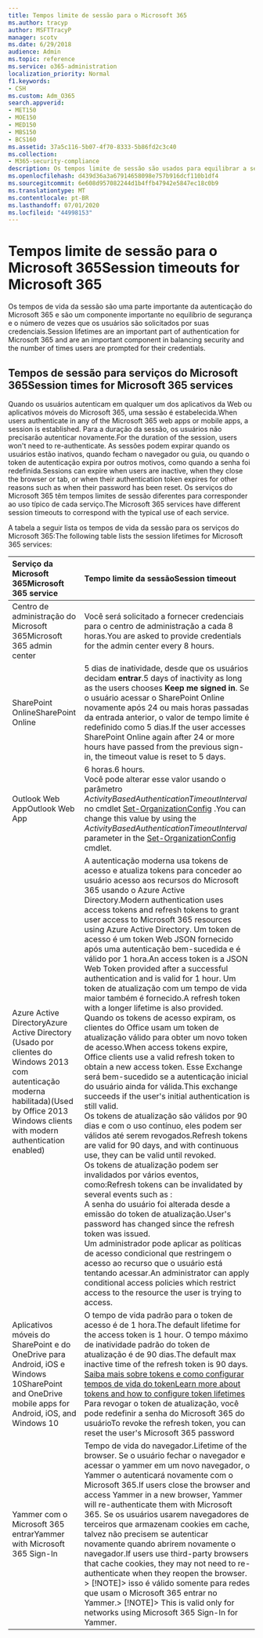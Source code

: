 ```yaml
---
title: Tempos limite de sessão para o Microsoft 365
ms.author: tracyp
author: MSFTTracyP
manager: scotv
ms.date: 6/29/2018
audience: Admin
ms.topic: reference
ms.service: o365-administration
localization_priority: Normal
f1.keywords:
- CSH
ms.custom: Adm_O365
search.appverid:
- MET150
- MOE150
- MED150
- MBS150
- BCS160
ms.assetid: 37a5c116-5b07-4f70-8333-5b86fd2c3c40
ms.collection:
- M365-security-compliance
description: Os tempos limite de sessão são usados para equilibrar a segurança e a facilidade de acesso nos aplicativos cliente Microsoft 365.
ms.openlocfilehash: d439d36a3a67914658098e757b916dcf110b1df4
ms.sourcegitcommit: 6e608d957082244d1b4ffb47942e5847ec18c0b9
ms.translationtype: MT
ms.contentlocale: pt-BR
ms.lasthandoff: 07/01/2020
ms.locfileid: "44998153"
---
```

# <a name="session-timeouts-for-microsoft-365"></a><span data-ttu-id="72fa2-103">Tempos limite de sessão para o Microsoft 365</span><span class="sxs-lookup"><span data-stu-id="72fa2-103">Session timeouts for Microsoft 365</span></span>

<span data-ttu-id="72fa2-104">Os tempos de vida da sessão são uma parte importante da autenticação do Microsoft 365 e são um componente importante no equilíbrio de segurança e o número de vezes que os usuários são solicitados por suas credenciais.</span><span class="sxs-lookup"><span data-stu-id="72fa2-104">Session lifetimes are an important part of authentication for Microsoft 365 and are an important component in balancing security and the number of times users are prompted for their credentials.</span></span>
  
## <a name="session-times-for-microsoft-365-services"></a><span data-ttu-id="72fa2-105">Tempos de sessão para serviços do Microsoft 365</span><span class="sxs-lookup"><span data-stu-id="72fa2-105">Session times for Microsoft 365 services</span></span>

<span data-ttu-id="72fa2-106">Quando os usuários autenticam em qualquer um dos aplicativos da Web ou aplicativos móveis do Microsoft 365, uma sessão é estabelecida.</span><span class="sxs-lookup"><span data-stu-id="72fa2-106">When users authenticate in any of the Microsoft 365 web apps or mobile apps, a session is established.</span></span> <span data-ttu-id="72fa2-107">Para a duração da sessão, os usuários não precisarão autenticar novamente.</span><span class="sxs-lookup"><span data-stu-id="72fa2-107">For the duration of the session, users won't need to re-authenticate.</span></span> <span data-ttu-id="72fa2-108">As sessões podem expirar quando os usuários estão inativos, quando fecham o navegador ou guia, ou quando o token de autenticação expira por outros motivos, como quando a senha foi redefinida.</span><span class="sxs-lookup"><span data-stu-id="72fa2-108">Sessions can expire when users are inactive, when they close the browser or tab, or when their authentication token expires for other reasons such as when their password has been reset.</span></span> <span data-ttu-id="72fa2-109">Os serviços do Microsoft 365 têm tempos limites de sessão diferentes para corresponder ao uso típico de cada serviço.</span><span class="sxs-lookup"><span data-stu-id="72fa2-109">The Microsoft 365 services have different session timeouts to correspond with the typical use of each service.</span></span>
  
<span data-ttu-id="72fa2-110">A tabela a seguir lista os tempos de vida da sessão para os serviços do Microsoft 365:</span><span class="sxs-lookup"><span data-stu-id="72fa2-110">The following table lists the session lifetimes for Microsoft 365 services:</span></span>
  
|<span data-ttu-id="72fa2-111">**Serviço da Microsoft 365**</span><span class="sxs-lookup"><span data-stu-id="72fa2-111">**Microsoft 365 service**</span></span>|<span data-ttu-id="72fa2-112">**Tempo limite da sessão**</span><span class="sxs-lookup"><span data-stu-id="72fa2-112">**Session timeout**</span></span>|
|:-----|:-----|
|<span data-ttu-id="72fa2-113">Centro de administração do Microsoft 365</span><span class="sxs-lookup"><span data-stu-id="72fa2-113">Microsoft 365 admin center</span></span>  <br/> |<span data-ttu-id="72fa2-114">Você será solicitado a fornecer credenciais para o centro de administração a cada 8 horas.</span><span class="sxs-lookup"><span data-stu-id="72fa2-114">You are asked to provide credentials for the admin center every 8 hours.</span></span>  <br/> |
|<span data-ttu-id="72fa2-115">SharePoint Online</span><span class="sxs-lookup"><span data-stu-id="72fa2-115">SharePoint Online</span></span>  <br/> |<span data-ttu-id="72fa2-116">5 dias de inatividade, desde que os usuários decidam **entrar**.</span><span class="sxs-lookup"><span data-stu-id="72fa2-116">5 days of inactivity as long as the users chooses **Keep me signed in**.</span></span> <span data-ttu-id="72fa2-117">Se o usuário acessar o SharePoint Online novamente após 24 ou mais horas passadas da entrada anterior, o valor de tempo limite é redefinido como 5 dias.</span><span class="sxs-lookup"><span data-stu-id="72fa2-117">If the user accesses SharePoint Online again after 24 or more hours have passed from the previous sign-in, the timeout value is reset to 5 days.</span></span>  <br/> |
|<span data-ttu-id="72fa2-118">Outlook Web App</span><span class="sxs-lookup"><span data-stu-id="72fa2-118">Outlook Web App</span></span>  <br/> |<span data-ttu-id="72fa2-119">6 horas.</span><span class="sxs-lookup"><span data-stu-id="72fa2-119">6 hours.</span></span>  <br/> <span data-ttu-id="72fa2-120">Você pode alterar esse valor usando o parâmetro _ActivityBasedAuthenticationTimeoutInterval_ no cmdlet [Set-OrganizationConfig](https://go.microsoft.com/fwlink/p/?LinkId=615378) .</span><span class="sxs-lookup"><span data-stu-id="72fa2-120">You can change this value by using the  _ActivityBasedAuthenticationTimeoutInterval_ parameter in the [Set-OrganizationConfig](https://go.microsoft.com/fwlink/p/?LinkId=615378) cmdlet.</span></span>  <br/> |
|<span data-ttu-id="72fa2-121">Azure Active Directory</span><span class="sxs-lookup"><span data-stu-id="72fa2-121">Azure Active Directory</span></span>  <br/> <span data-ttu-id="72fa2-122">(Usado por clientes do Windows 2013 com autenticação moderna habilitada)</span><span class="sxs-lookup"><span data-stu-id="72fa2-122">(Used by Office 2013 Windows clients with modern authentication enabled)</span></span>  <br/> | <span data-ttu-id="72fa2-123">A autenticação moderna usa tokens de acesso e atualiza tokens para conceder ao usuário acesso aos recursos do Microsoft 365 usando o Azure Active Directory.</span><span class="sxs-lookup"><span data-stu-id="72fa2-123">Modern authentication uses access tokens and refresh tokens to grant user access to Microsoft 365 resources using Azure Active Directory.</span></span> <span data-ttu-id="72fa2-124">Um token de acesso é um token Web JSON fornecido após uma autenticação bem-sucedida e é válido por 1 hora.</span><span class="sxs-lookup"><span data-stu-id="72fa2-124">An access token is a JSON Web Token provided after a successful authentication and is valid for 1 hour.</span></span> <span data-ttu-id="72fa2-125">Um token de atualização com um tempo de vida maior também é fornecido.</span><span class="sxs-lookup"><span data-stu-id="72fa2-125">A refresh token with a longer lifetime is also provided.</span></span> <span data-ttu-id="72fa2-126">Quando os tokens de acesso expiram, os clientes do Office usam um token de atualização válido para obter um novo token de acesso.</span><span class="sxs-lookup"><span data-stu-id="72fa2-126">When access tokens expire, Office clients use a valid refresh token to obtain a new access token.</span></span> <span data-ttu-id="72fa2-127">Esse Exchange será bem-sucedido se a autenticação inicial do usuário ainda for válida.</span><span class="sxs-lookup"><span data-stu-id="72fa2-127">This exchange succeeds if the user's initial authentication is still valid.</span></span>  <br/>  <span data-ttu-id="72fa2-128">Os tokens de atualização são válidos por 90 dias e com o uso contínuo, eles podem ser válidos até serem revogados.</span><span class="sxs-lookup"><span data-stu-id="72fa2-128">Refresh tokens are valid for 90 days, and with continuous use, they can be valid until revoked.</span></span>  <br/>  <span data-ttu-id="72fa2-129">Os tokens de atualização podem ser invalidados por vários eventos, como:</span><span class="sxs-lookup"><span data-stu-id="72fa2-129">Refresh tokens can be invalidated by several events such as :</span></span>  <br/>  <span data-ttu-id="72fa2-130">A senha do usuário foi alterada desde a emissão do token de atualização.</span><span class="sxs-lookup"><span data-stu-id="72fa2-130">User's password has changed since the refresh token was issued.</span></span>  <br/>  <span data-ttu-id="72fa2-131">Um administrador pode aplicar as políticas de acesso condicional que restringem o acesso ao recurso que o usuário está tentando acessar.</span><span class="sxs-lookup"><span data-stu-id="72fa2-131">An administrator can apply conditional access policies which restrict access to the resource the user is trying to access.</span></span>  <br/> |
|<span data-ttu-id="72fa2-132">Aplicativos móveis do SharePoint e do OneDrive para Android, iOS e Windows 10</span><span class="sxs-lookup"><span data-stu-id="72fa2-132">SharePoint and OneDrive mobile apps for Android, iOS, and Windows 10</span></span>  <br/> |<span data-ttu-id="72fa2-133">O tempo de vida padrão para o token de acesso é de 1 hora.</span><span class="sxs-lookup"><span data-stu-id="72fa2-133">The default lifetime for the access token is 1 hour.</span></span> <span data-ttu-id="72fa2-134">O tempo máximo de inatividade padrão do token de atualização é de 90 dias.</span><span class="sxs-lookup"><span data-stu-id="72fa2-134">The default max inactive time of the refresh token is 90 days.</span></span>  <br/> [<span data-ttu-id="72fa2-135">Saiba mais sobre tokens e como configurar tempos de vida do token</span><span class="sxs-lookup"><span data-stu-id="72fa2-135">Learn more about tokens and how to configure token lifetimes</span></span>](https://docs.microsoft.com/azure/active-directory/active-directory-configurable-token-lifetimes) <br/> <span data-ttu-id="72fa2-136">Para revogar o token de atualização, você pode redefinir a senha do Microsoft 365 do usuário</span><span class="sxs-lookup"><span data-stu-id="72fa2-136">To revoke the refresh token, you can reset the user's Microsoft 365 password</span></span>  <br/> |
|<span data-ttu-id="72fa2-137">Yammer com o Microsoft 365 entrar</span><span class="sxs-lookup"><span data-stu-id="72fa2-137">Yammer with Microsoft 365 Sign-In</span></span>  <br/> |<span data-ttu-id="72fa2-138">Tempo de vida do navegador.</span><span class="sxs-lookup"><span data-stu-id="72fa2-138">Lifetime of the browser.</span></span> <span data-ttu-id="72fa2-139">Se o usuário fechar o navegador e acessar o yammer em um novo navegador, o Yammer o autenticará novamente com o Microsoft 365.</span><span class="sxs-lookup"><span data-stu-id="72fa2-139">If users close the browser and access Yammer in a new browser, Yammer will re-authenticate them with Microsoft 365.</span></span> <span data-ttu-id="72fa2-140">Se os usuários usarem navegadores de terceiros que armazenam cookies em cache, talvez não precisem se autenticar novamente quando abrirem novamente o navegador.</span><span class="sxs-lookup"><span data-stu-id="72fa2-140">If users use third-party browsers that cache cookies, they may not need to re-authenticate when they reopen the browser.</span></span>  <br/> <span data-ttu-id="72fa2-141">> [!NOTE]> isso é válido somente para redes que usam o Microsoft 365 entrar no Yammer.</span><span class="sxs-lookup"><span data-stu-id="72fa2-141">> [!NOTE]> This is valid only for networks using Microsoft 365 Sign-In for Yammer.</span></span>           |
   


